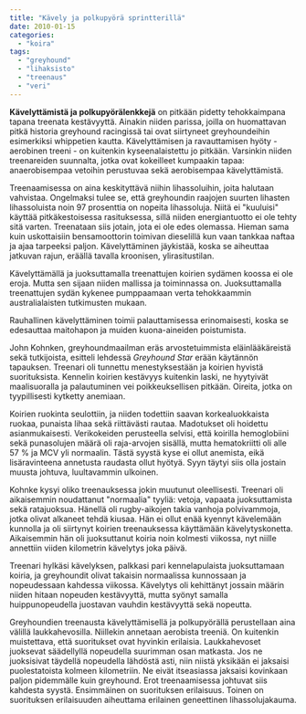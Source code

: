 ```yaml
---
title: "Kävely ja polkupyörä sprintterillä"
date: 2010-01-15
categories: 
  - "koira"
tags: 
  - "greyhound"
  - "lihaksisto"
  - "treenaus"
  - "veri"
---
```


**Kävelyttämistä ja polkupyörälenkkejä** on pitkään pidetty tehokkaimpana tapana treenata kestävyyttä. Ainakin niiden parissa, joilla on huomattavan pitkä historia greyhound racingissä tai ovat siirtyneet greyhoundeihin esimerkiksi whippetien kautta. Kävelyttämisen ja ravauttamisen hyöty - aerobinen treeni - on kuitenkin kyseenalaistettu jo pitkään. Varsinkin niiden treenareiden suunnalta, jotka ovat kokeilleet kumpaakin tapaa: anaerobisempaa vetoihin perustuvaa sekä aerobisempaa kävelyttämistä.

<!--more-->Treenaamisessa on aina keskityttävä niihin lihassoluihin, joita halutaan vahvistaa. Ongelmaksi tulee se, että greyhoundin raajojen suurten lihasten lihassoluista noin 97 prosenttia on nopeita lihassoluja. Niitä ei "kuuluisi" käyttää pitkäkestoisessa rasituksessa, sillä niiden energiantuotto ei ole tehty sitä varten. Treenataan siis jotain, jota ei ole edes olemassa. Hieman sama kuin uskottaisiin bensamoottorin toimivan dieselillä kun vaan tankkaa naftaa ja ajaa tarpeeksi paljon. Kävelyttäminen jäykistää, koska se aiheuttaa jatkuvan rajun, eräällä tavalla kroonisen, ylirasitustilan.

Kävelyttämällä ja juoksuttamalla treenattujen koirien sydämen koossa ei ole eroja. Mutta sen sijaan niiden mallissa ja toiminnassa on. Juoksuttamalla treenattujen sydän kykenee pumppaamaan verta tehokkaammin australialaisten tutkimusten mukaan.

Rauhallinen kävelyttäminen toimii palauttamisessa erinomaisesti, koska se edesauttaa maitohapon ja muiden kuona-aineiden poistumista.

John Kohnken, greyhoundmaailman eräs arvostetuimmista eläinlääkäreistä sekä tutkijoista, esitteli lehdessä _Greyhound Star_ erään käytännön tapauksen. Treenari oli tunnettu menestyksestään ja koirien hyvistä suorituksista. Kennelin koirien kestävyys kuitenkin laski, ne hyytyivät maalisuoralla ja palautuminen vei poikkeuksellisen pitkään. Oireita, jotka on tyypillisesti kytketty anemiaan.

Koirien ruokinta seulottiin, ja niiden todettiin saavan korkealuokkaista ruokaa, punaista lihaa sekä riittävästi rautaa. Madotukset oli hoidettu asianmukaisesti. Verikokeiden perusteella selvisi, että koirilla hemoglobiini sekä punasolujen määrä oli raja-arvojen sisällä, mutta hematokriitti oli alle 57 % ja MCV yli normaalin. Tästä syystä kyse ei ollut anemista, eikä lisäravinteena annetusta raudasta ollut hyötyä. Syyn täytyi siis olla jostain muusta johtuva, luultavammin ulkoinen.

Kohnke kysyi oliko treenauksessa jokin muutunut oleellisesti. Treenari oli aikaisemmin noudattanut "normaalia" tyyliä: vetoja, vapaata juoksuttamista sekä ratajuoksua. Hänellä oli rugby-aikojen takia vanhoja polvivammoja, jotka olivat alkaneet tehdä kiusaa. Hän ei ollut enää kyennyt kävelemään kunnolla ja oli siirtynyt koirien treenauksessa käyttämään kävelytyskonetta. Aikaisemmin hän oli juoksuttanut koiria noin kolmesti viikossa, nyt niille annettiin viiden kilometrin kävelytys joka päivä.

Treenari hylkäsi kävelyksen, palkkasi pari kennelapulaista juoksuttamaan koiria, ja greyhoundit olivat takaisin normaalissa kunnossaan ja nopeudessaan kahdessa viikossa. Kävelytys oli kehittänyt jossain määrin niiden hitaan nopeuden kestävyyttä, mutta syönyt samalla huippunopeudella juostavan vauhdin kestävyyttä sekä nopeutta.

Greyhoundien treenausta kävelyttämisellä ja polkupyörällä perustellaan aina välillä laukkahevosilla. Niillekin annetaan aerobista treeniä. On kuitenkin muistettava, että suoritukset ovat hyvinkin erilaisia. Laukkahevoset juoksevat säädellyllä nopeudella suurimman osan matkasta. Jos ne juoksisivat täydellä nopeudella lähdöstä asti, niin niistä yksikään ei jaksaisi puolestatoista kolmeen kilometriin. Ne eivät itseasiassa jaksaisi kovinkaan paljon pidemmälle kuin greyhound. Erot treenaamisessa johtuvat siis kahdesta syystä. Ensimmäinen on suorituksen erilaisuus. Toinen on suorituksen erilaisuuden aiheuttama erilainen geneettinen lihassolujakauma.
